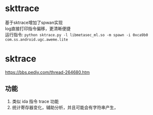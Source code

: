 # skttrace

基于sktrace增加了spwan实现  
log直接打印指令偏移，更清晰便捷  
运行指令:      `python sktrace.py -l libmetasec_ml.so -m spawn -i 0xca9b0 com.ss.android.ugc.aweme.lite`

# sktrace

https://bbs.pediy.com/thread-264680.htm

## 功能

1. 类似 ida 指令 trace 功能
2. 统计寄存器变化，辅助分析，并且可能会有字符串产生，


